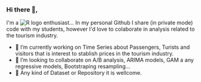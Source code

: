 ### Hi there 👋,

I'm a ![R logo](https://www.r-project.org/favicon-32x32.png "R Logo") enthusiast... 
In my personal Github I share (in private mode) code with my students, however I'd love to colaborate in analysis related to the tourism industry.

- 🔭 I’m currently working on Time Series about Passengers, Turists and visitors that is interest to stablish prices in the tourism industry.
- 👯 I’m looking to collaborate on A/B analysis, ARIMA models, GAM a any regressive models, Bootstraping resampling...
- 🙌 Any kind of Dataset or Repository it is wellcome.
